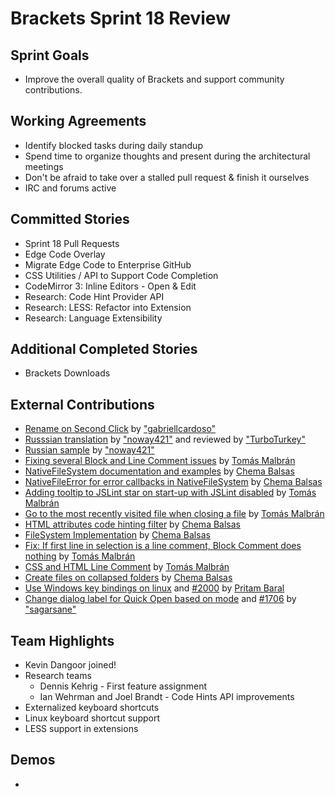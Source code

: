 Brackets Sprint 18 Review
=========================

Sprint Goals
------------

* Improve the overall quality of Brackets and support community contributions.

Working Agreements
------------------
* Identify blocked tasks during daily standup
* Spend time to organize thoughts and present during the architectural meetings
* Don't be afraid to take over a stalled pull request & finish it ourselves
* IRC and forums active

Committed Stories
-----------------
* Sprint 18 Pull Requests
* Edge Code Overlay
* Migrate Edge Code to Enterprise GitHub
* CSS Utilities / API to Support Code Completion
* CodeMirror 3: Inline Editors - Open & Edit
* Research: Code Hint Provider API
* Research: LESS: Refactor into Extension
* Research: Language Extensibility

Additional Completed Stories
----------------------------
* Brackets Downloads

External Contributions
----------------------
* [Rename on Second Click](https://github.com/adobe/brackets/issues/2356) by ["gabriellcardoso"](https://github.com/gabriellcardoso)
* [Russsian translation](https://github.com/adobe/brackets/pull/2268) by ["noway421"](https://github.com/noway421) and reviewed by ["TurboTurkey"](https://github.com/TurboTurkey) 
* [Russian sample](https://github.com/adobe/brackets/issues/2320) by ["noway421"](https://github.com/noway421)
* [Fixing several Block and Line Comment issues](https://github.com/adobe/brackets/issues/2342) by [Tomás Malbrán](https://github.com/TomMalbran)
* [NativeFileSystem documentation and examples](https://github.com/adobe/brackets/issues/2063) by [Chema Balsas](https://github.com/jbalsas)
* [NativeFileError for error callbacks in NativeFileSystem](https://github.com/adobe/brackets/issues/2318) by [Chema Balsas](https://github.com/jbalsas)
* [Adding tooltip to JSLint star on start-up with JSLint disabled](https://github.com/adobe/brackets/issues/2280) by [Tomás Malbrán](https://github.com/TomMalbran)
* [Go to the most recently visited file when closing a file](https://github.com/adobe/brackets/issues/2122) by [Tomás Malbrán](https://github.com/TomMalbran)
* [HTML attributes code hinting filter](https://github.com/adobe/brackets/issues/2263) by [Chema Balsas](https://github.com/jbalsas)
* [FileSystem Implementation](https://github.com/adobe/brackets/issues/2158) by [Chema Balsas](https://github.com/jbalsas)
* [Fix: If first line in selection is a line comment, Block Comment does nothing](https://github.com/adobe/brackets/issues/2121) by [Tomás Malbrán](https://github.com/TomMalbran)
* [CSS and HTML Line Comment](https://github.com/adobe/brackets/issues/2133) by [Tomás Malbrán](https://github.com/TomMalbran)
* [Create files on collapsed folders](https://github.com/adobe/brackets/issues/2198) by [Chema Balsas](https://github.com/jbalsas)
* [Use Windows key bindings on linux](https://github.com/adobe/brackets/issues/2331) and [#2000](https://github.com/adobe/brackets/pull/2000) by [Pritam Baral](https://github.com/pritambaral)
* [Change dialog label for Quick Open based on mode](https://github.com/adobe/brackets/pull/2298) and [#1706](https://github.com/adobe/brackets/pull/1706) by ["sagarsane"](https://github.com/sagarsane)

Team Highlights
---------------
* Kevin Dangoor joined!
* Research teams
    * Dennis Kehrig - First feature assignment
    * Ian Wehrman and Joel Brandt - Code Hints API improvements
* Externalized keyboard shortcuts
* Linux keyboard shortcut support
* LESS support in extensions

Demos
-----
*